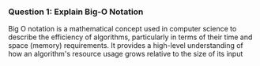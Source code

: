 ### Question 1: Explain Big-O Notation 

Big O notation is a mathematical concept used in computer science to describe the efficiency of algorithms, particularly 
in terms of their time and space (memory) requirements. It provides a high-level understanding of how an algorithm's resource usage grows relative to the size of its input